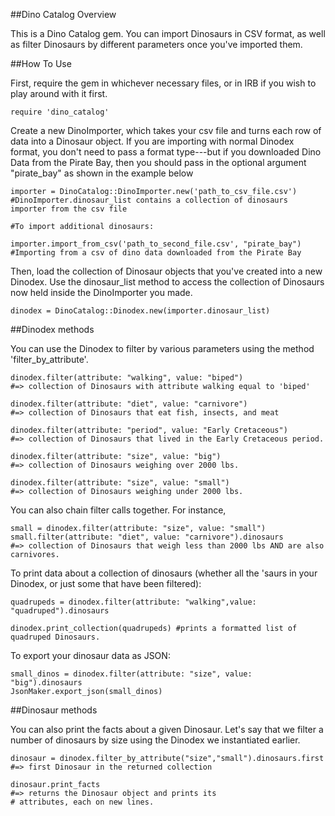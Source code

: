 ##Dino Catalog Overview

This is a Dino Catalog gem. You can import Dinosaurs in CSV format, as well as filter Dinosaurs by different parameters once you've imported them.

##How To Use

First, require the gem in whichever necessary files, or in IRB if you wish to play around with it first.

```require 'dino_catalog'```

Create a new DinoImporter, which takes your csv file and turns each row of data into a Dinosaur object. If you are importing with normal Dinodex format, you don't need to pass a format type---but if you downloaded Dino Data from the Pirate Bay, then you should pass in the optional argument "pirate_bay" as shown in the example below

```
importer = DinoCatalog::DinoImporter.new('path_to_csv_file.csv') #DinoImporter.dinosaur_list contains a collection of dinosaurs importer from the csv file

#To import additional dinosaurs:

importer.import_from_csv('path_to_second_file.csv', "pirate_bay") 
#Importing from a csv of dino data downloaded from the Pirate Bay
```

Then, load the collection of Dinosaur objects that you've created into a new Dinodex. Use the dinosaur_list method to access the collection of Dinosaurs now held inside the DinoImporter you made.

```dinodex = DinoCatalog::Dinodex.new(importer.dinosaur_list)```

##Dinodex methods

You can use the Dinodex to filter by various parameters using the method 'filter_by_attribute'.

```
dinodex.filter(attribute: "walking", value: "biped") 
#=> collection of Dinosaurs with attribute walking equal to 'biped'

dinodex.filter(attribute: "diet", value: "carnivore") 
#=> collection of Dinosaurs that eat fish, insects, and meat

dinodex.filter(attribute: "period", value: "Early Cretaceous") 
#=> collection of Dinosaurs that lived in the Early Cretaceous period.

dinodex.filter(attribute: "size", value: "big") 
#=> collection of Dinosaurs weighing over 2000 lbs.

dinodex.filter(attribute: "size", value: "small") 
#=> collection of Dinosaurs weighing under 2000 lbs.

```

You can also chain filter calls together. For instance,

```
small = dinodex.filter(attribute: "size", value: "small")
small.filter(attribute: "diet", value: "carnivore").dinosaurs
#=> collection of Dinosaurs that weigh less than 2000 lbs AND are also carnivores.
```

To print data about a collection of dinosaurs (whether all the 'saurs in your Dinodex, or just some that have been filtered):
```
quadrupeds = dinodex.filter(attribute: "walking",value: "quadruped").dinosaurs

dinodex.print_collection(quadrupeds) #prints a formatted list of quadruped Dinosaurs.
```

To export your dinosaur data as JSON:
```
small_dinos = dinodex.filter(attribute: "size", value: "big").dinosaurs
JsonMaker.export_json(small_dinos)
```

##Dinosaur methods

You can also print the facts about a given Dinosaur. Let's say that we filter a number of dinosaurs by size using the Dinodex we instantiated earlier.

```
dinosaur = dinodex.filter_by_attribute("size","small").dinosaurs.first 
#=> first Dinosaur in the returned collection

dinosaur.print_facts 
#=> returns the Dinosaur object and prints its 
# attributes, each on new lines.
```

